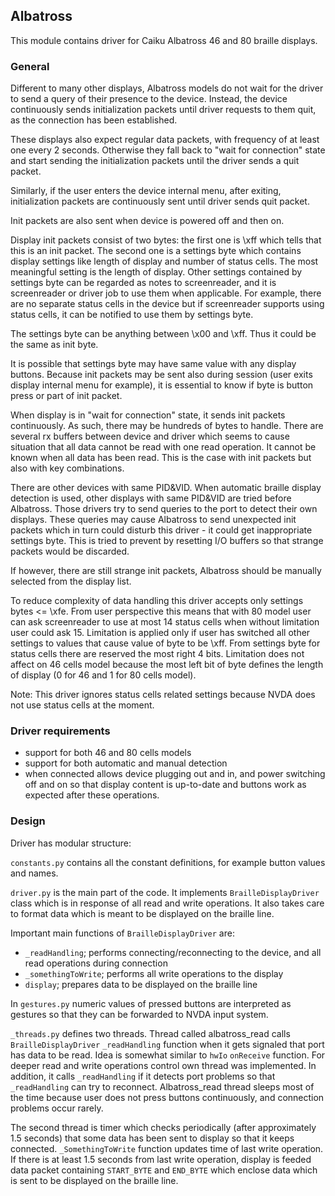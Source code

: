 ## Albatross

This module contains driver for Caiku Albatross 46 and 80 braille displays.

### General

Different to many other displays, Albatross models do not wait for the driver
to send a query of their presence to the device. Instead, the device continuously sends
initialization packets until driver requests to them quit, as the connection has been
established.

These displays also expect regular data packets, with frequency of at least one every
2 seconds. Otherwise they fall back to "wait for connection" state and
start sending the initialization packets until the driver sends a quit packet.

Similarly, if the user enters the device internal menu, after exiting, initialization packets
are continuously sent until driver sends quit packet.

Init packets are also sent when device is powered off and then on.

Display init packets consist of two bytes: the first one is \xff which tells
that this is an init packet. The second one is a settings byte which contains
display settings like length of display and number of status cells.
The most meaningful setting is the length of display. Other settings
contained by settings byte can be regarded as notes to screenreader, and it
is screenreader or driver job to use them when applicable. For example,
there are no separate status cells in the device but if screenreader
supports using status cells, it can be notified to use them by settings byte.

The settings byte can be anything between \x00 and \xff. Thus it could be the
same as init byte.

It is possible that settings byte may have same value with any display buttons.
Because init packets may be sent also during session (user exits display
internal menu for example), it is essential to know if byte is button press
or part of init packet.

When display is in "wait for connection" state, it sends init packets continuously.
As such, there may be hundreds of bytes to handle. There are several
rx buffers between device and driver which seems to cause situation that all
data cannot be read with one read operation. It cannot be known when all data
has been read. This is the case with init packets but also with key
combinations.

There are other devices with same PID&VID. When automatic braille display
detection is used, other displays with same PID&VID are tried before Albatross.
Those drivers try to send queries to the port to detect their own displays.
These queries may cause Albatross to send unexpected init packets which in
turn could disturb this driver - it could get inappropriate settings byte.
This is tried to prevent by resetting I/O buffers so that strange packets
would be discarded.

If however, there are still strange init packets, Albatross should be
manually selected from the display list.

To reduce complexity of data handling this driver accepts only settings bytes
<= \xfe. From user perspective this means that with 80 model user can ask
screenreader to use at most 14 status cells when without limitation user
could ask 15. Limitation is applied only if user has switched all other
settings to values that cause value of byte to be \xff. From settings byte
for status cells there are reserved the most right 4 bits. Limitation does
not affect on 46 cells model because the most left bit of byte defines the
length of display (0 for 46 and 1 for 80 cells model).

Note: This driver ignores status cells related settings because NVDA does not
use status cells at the moment.

### Driver requirements

- support for both 46 and 80 cells models
- support for both automatic and manual detection
- when connected allows device plugging out and in, and power switching off and
on so that display content is up-to-date and buttons work as expected after
these operations.

### Design

Driver has modular structure:

`constants.py` contains all the constant definitions, for example button
values and names.

`driver.py` is the main part of the code. It implements `BrailleDisplayDriver`
class which is in response of all read and write operations. It also takes care
to format data which is meant to be displayed on the braille line.

Important main functions of `BrailleDisplayDriver` are:

- `_readHandling`; performs connecting/reconnecting to the device, and all read
operations during connection
- `_somethingToWrite`; performs all write operations to the display
- `display`; prepares data to be displayed on the braille line

In `gestures.py` numeric values of pressed buttons are interpreted as gestures
so that they can be forwarded to NVDA input system.

`_threads.py` defines two threads. Thread called albatross_read calls
`BrailleDisplayDriver` `_readHandling` function when it gets signaled that port
has data to be read. Idea is somewhat similar to `hwIo` `onReceive` function.
For deeper read and write operations control own thread was implemented. In
addition, it calls `_readHandling` if it detects port problems so that
`_readHandling` can try to reconnect. Albatross_read thread sleeps most of the
time because user does not press buttons continuously, and connection problems
occur rarely.

The second thread is timer which checks periodically (after approximately 1.5
seconds) that some data has been sent to display so that it keeps connected.
`_SomethingToWrite` function updates time of last write operation. If there is
at least 1.5 seconds from last write operation, display is feeded data packet
containing `START_BYTE` and `END_BYTE` which enclose data which is sent to be
displayed on the braille line.
